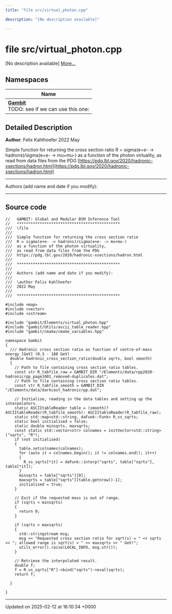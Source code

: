 ```yaml
---
title: "file src/virtual_photon.cpp"

description: "[No description available]"

---
```


# file src/virtual_photon.cpp

[No description available] [More...](#detailed-description)

## Namespaces

| Name           |
| -------------- |
| **[Gambit](/documentation/code/namespaces/namespacegambit/)** <br>TODO: see if we can use this one:  |

## Detailed Description


**Author**: Felix Kahlhoefer 2022 May

Simple function for returning the cross section ratio R = sigma(e+e- -> hadrons)/sigma(e+e- -> mu+mu-) as a function of the photon virtuality, as read from data files from the PDG [https://pdg.lbl.gov/2020/hadronic-xsections/hadron.html](https://pdg.lbl.gov/2020/hadronic-xsections/hadron.html)



------------------

Authors (add name and date if you modify):



------------------




## Source code

```
//   GAMBIT: Global and Modular BSM Inference Tool
//   *********************************************
///  \file
///
///  Simple function for returning the cross section ratio 
///  R = sigma(e+e- -> hadrons)/sigma(e+e- -> mu+mu-)
///  as a function of the photon virtuality,
///  as read from data files from the PDG 
///  https://pdg.lbl.gov/2020/hadronic-xsections/hadron.html
///
///  *********************************************
///
///  Authors (add name and date if you modify):
///
///  \author Felix Kahlhoefer
///  2022 May
///
///  *********************************************

#include <map>
#include <vector>
#include <sstream>

#include "gambit/Elements/virtual_photon.hpp"
#include "gambit/Utils/ascii_table_reader.hpp"
#include "gambit/cmake/cmake_variables.hpp"

namespace Gambit
{
  /// Hadronic cross section ratio as function of centre-of-mass energy [GeV] (0.3 - 188 GeV)
  double hadronic_cross_section_ratio(double sqrts, bool smooth)
  {
    // Path to file containing cross section ratio tables.
    const str R_tabfile_raw = GAMBIT_DIR "/Elements/data/rpp2020-hadronicrpp_page1001_removed-duplicates.dat";
    // Path to file containing cross section ratio tables.
    const str R_tabfile_smooth = GAMBIT_DIR "/Elements/data/darkcast_hadronicrpp.dat";

    // Initialise, reading in the data tables and setting up the interpolators.
    static ASCIItableReader table = (smooth)? ASCIItableReader(R_tabfile_smooth): ASCIItableReader(R_tabfile_raw);
    static std::map<std::string, daFunk::Funk> R_vs_sqrts;
    static bool initialised = false;
    static double minsqrts, maxsqrts;
    const static std::vector<str> colnames = initVector<std::string>("sqrts", "R");
    if (not initialised)
    {
      table.setcolnames(colnames);
      for (auto it = colnames.begin(); it != colnames.end(); it++)
      {
        R_vs_sqrts[*it] = daFunk::interp("sqrts", table["sqrts"], table[*it]);
      }
      minsqrts = table["sqrts"][0];
      maxsqrts = table["sqrts"][table.getnrow()-1];
      initialised = true;
    }    

    // Exit if the requested mass is out of range.
    if (sqrts < minsqrts)
    {
      return 0;
    }

    if (sqrts > maxsqrts)
    {
      std::stringstream msg;
      msg << "Requested cross section ratio for sqrt(s) = " << sqrts << "; allowed range is sqrt(s) < " << maxsqrts << " GeV!";
      utils_error().raise(LOCAL_INFO, msg.str());
    }

    // Retrieve the interpolated result.
    double f;
    f = R_vs_sqrts["R"]->bind("sqrts")->eval(sqrts);
    return f;

  }

}
```


-------------------------------

Updated on 2025-02-12 at 16:10:34 +0000
